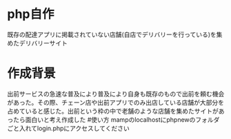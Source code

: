 # php自作
既存の配達アプリに掲載されていない店舗(自店でデリバリーを行っている)を集めたデリバリーサイト
# 作成背景
出前サービスの急速な普及により普及により自身も既存のもので出前を頼む機会があった。その際、チェーン店や出前アプリでのみ出店している店舗が大部分を占めていると感じた。出前という枠の中で老舗のような店舗を集めたサイトがあったら面白いと考え作成した
#使い方
mampのlocalhostにphpnewのフォルダごと入れてlogin.phpにアクセスしてください
